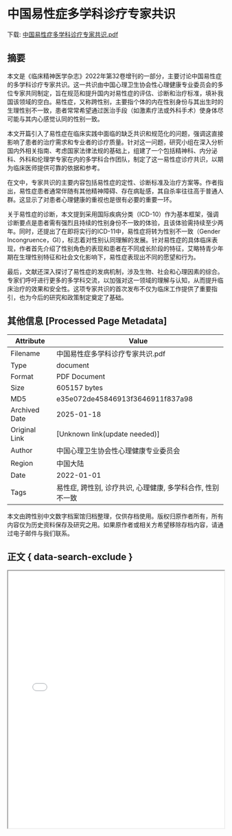 # 中国易性症多学科诊疗专家共识

<!-- tcd_download_link -->
下载: <a href="../中国易性症多学科诊疗专家共识.pdf" download>中国易性症多学科诊疗专家共识.pdf</a>
<!-- tcd_download_link_end -->

## 摘要

<!-- tcd_abstract -->
本文是《临床精神医学杂志》2022年第32卷增刊的一部分，主要讨论中国易性症的多学科诊疗专家共识。这一共识由中国心理卫生协会性心理健康专业委员会的多位专家共同制定，旨在规范和提升国内对易性症的评估、诊断和治疗标准，填补我国该领域的空白。易性症，又称跨性别，主要指个体的内在性别身份与其出生时的生理性别不一致，患者常常希望通过医治手段（如激素疗法或外科手术）使身体尽可能与其内心感觉认同的性别一致。

本文开篇引入了易性症在临床实践中面临的缺乏共识和规范化的问题，强调这直接影响了患者的治疗需求和专业者的诊疗质量。针对这一问题，研究小组在深入分析国内外相关指南、考虑国家法律法规的基础上，组建了一个包括精神科、内分泌科、外科和伦理学专家在内的多学科合作团队，制定了这一易性症诊疗共识，以期为临床医师提供可靠的依据和参考。

在文中，专家共识的主要内容包括易性症的定性、诊断标准及治疗方案等。作者指出，易性症患者通常伴随有其他精神障碍、存在病耻感，其自杀率往往高于普通人群。这显示了对患者心理健康的重视也是很有必要的重要一环。

关于易性症的诊断，本文提到采用国际疾病分类（ICD-10）作为基本框架，强调诊断要点是患者需有强烈且持续的性别身份不一致的体验，且该体验需持续至少两年。同时，还提出了在即将实行的ICD-11中，易性症将转为性别不一致（Gender Incongruence，GI），标志着对性别认同理解的发展。针对易性症的具体临床表现，作者首先介绍了性别角色的表现和患者在不同成长阶段的特征，艾略特青少年期在生理性别特征和社会文化影响下，易性症表现出不同的愿望和行为。

最后，文献还深入探讨了易性症的发病机制，涉及生物、社会和心理因素的综合。专家们呼吁进行更多的多学科交流，以加强对这一领域的理解与认知，从而提升临床治疗的效果和安全性。这项专家共识的首次发布不仅为临床工作提供了重要指引，也为今后的研究和政策制定奠定了基础。

<!-- tcd_abstract_end -->

## 其他信息 [Processed Page Metadata]

| Attribute       | Value                                  |
|-----------------|----------------------------------------|
| Filename        | 中国易性症多学科诊疗专家共识.pdf                             |
| Type            | document                                 |
| Format          | PDF Document                               |
| Size            | 605157 bytes                           |
| MD5             | e35e072de45846913f3646911f837a98                                  |
| Archived Date   | 2025-01-18                             |
| Original Link   | [Unknown link(update needed)]                         |
| Author          | 中国心理卫生协会性心理健康专业委员会                               |
| Region          | 中国大陆                               |
| Date            | 2022-01-01                                 |
| Tags            | 易性症, 跨性别, 诊疗共识, 心理健康, 多学科合作, 性别不一致                                 |

本文由跨性别中文数字档案馆归档整理，仅供存档使用。版权归原作者所有，所有内容仅为历史资料保存及研究之用。如果原作者或相关方希望移除存档内容，请通过电子邮件与我们联系。

## 正文 { data-search-exclude }

<!-- tcd_main_text -->
<iframe src="../中国易性症多学科诊疗专家共识.pdf" width="100%" height="600px">
    <p>无法显示PDF，请下载查看。</p>
</iframe>
<!-- tcd_main_text_end -->

